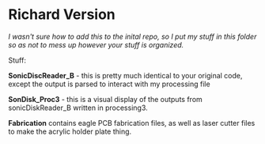 # Richard Version

*I wasn't sure how to add this to the inital repo, so I put my stuff in this folder so as not to mess up however your stuff is organized.*

Stuff:

**SonicDiscReader_B** - this is pretty much identical to your original code, except the output is parsed to interact with my processing file

**SonDisk_Proc3** - this is a visual display of the outputs from sonicDiskReader_B written in processing3.

**Fabrication** contains eagle PCB fabrication files, as well as laser cutter files to make the acrylic holder plate thing.
